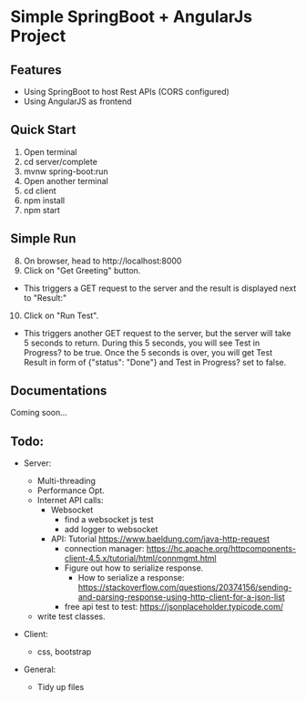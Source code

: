 # Simple SpringBoot + AngularJs Project

## Features
 - Using SpringBoot to host Rest APIs (CORS configured)
 - Using AngularJS as frontend

## Quick Start
1. Open terminal
2. cd server/complete
3. mvnw spring-boot:run
4. Open another terminal
5. cd client
6. npm install
7. npm start

## Simple Run
8. On browser, head to http://localhost:8000
9. Click on "Get Greeting" button. 
 - This triggers a GET request to the server and the result is displayed next to "Result:"

10. Click on "Run Test".
 - This triggers another GET request to the server, but the server will take 5 seconds to return. During this 5 seconds, you will see Test in Progress? to be true. Once the 5 seconds is over, you will get Test Result in form of {"status": "Done"} and Test in Progress? set to false.

## Documentations
Coming soon...

## Todo:
 - Server:
     - Multi-threading
     - Performance Opt.
     - Internet API calls:
        - Websocket
             - find a websocket js test
             - add logger to websocket
        - API: Tutorial https://www.baeldung.com/java-http-request
             - connection manager: https://hc.apache.org/httpcomponents-client-4.5.x/tutorial/html/connmgmt.html
             - Figure out how to serialize response.
                - How to serialize a response: https://stackoverflow.com/questions/20374156/sending-and-parsing-response-using-http-client-for-a-json-list
		     - free api test to test: https://jsonplaceholder.typicode.com/
     - write test classes.

 - Client:
     - css, bootstrap

 - General:
     - Tidy up files
